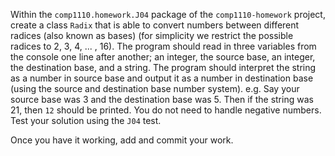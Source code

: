 Within the `comp1110.homework.J04` package of the `comp1110-homework` project,
create a class `Radix` that is able to convert numbers between
different radices (also known as bases) (for simplicity we
restrict the possible radices to 2, 3, 4, ... , 16). The
program should read in three variables from the console one
line after another; an integer, the source base, an integer,
the destination base, and a string. The program should
interpret the string as a number in source base and output
 it as a number in destination base (using the source and
 destination base number system). e.g. Say your source base
 was 3 and the destination base was 5. Then if the string
 was 21, then `12` should be printed. You do not need to
 handle negative numbers. Test your solution using the
 `J04` test.


 Once you have it working, add and commit your work.
